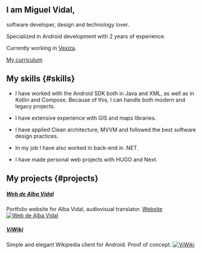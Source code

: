 ## I am Miguel Vidal,
software developer, design and technology lover.

Specialized in Android development with 2 years of experience.

Currently working in [Vexiza](https://vexiza.com/).

[My curriculum](/CV-english-pdf.pdf)

## My skills {#skills}

- I have worked with the Android SDK both in Java and XML, as well as in Kotlin and Compose. Because of this, I can handle both modern and legacy projects.

- I have extensive experience with GIS and maps libraries.

- I have applied Clean architecture, MVVM and followed the best software design practices.

- In my job I have also worked in back-end in .NET.

- I have made personal web projects with HUGO and Next.

## My projects {#projects}
##### [Web de Alba Vidal](https://github.com/migvidal/viwiki2)
Portfolio website for Alba Vidal, audiovisual translator. [Website](https://albavidal.com)
[![Web de Alba Vidal](/images/Alba-web.png)](https://github.com/migvidal/viwiki2)


##### [ViWiki](https://github.com/migvidal/viwiki2)
Simple and elegant Wikipedia client for Android. Proof of concept.
[![ViWiki](/images/viwiki.png)](https://github.com/migvidal/viwiki2)
